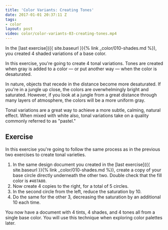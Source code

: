 ```yaml
---
title: 'Color Variants: Creating Tones'
date: 2017-01-01 20:37:11 Z
tags:
- color
layout: post
video: color/color-variants-03-creating-tones.mp4
---
```


In the [last exercise]({{ site.baseurl }}{% link _color/010-shades.md %}), you created 4 shaded variations of a base color.

In this exercise, you're going to create 4 tonal variations. Tones are created when gray is added to a color — or put another way — when the color is desaturated.

In nature, objects that recede in the distance become more desaturated. If you're in a jungle up close, the colors are overwhelmingly bright and saturated. However, if you look at a jungle from a great distance through many layers of atmosphere, the colors will be a more uniform gray.

Tonal variations are a great way to achieve a more subtle, calming, natural effect. When mixed with white also, tonal variations take on a quality commonly referred to as "pastel."

<!--more-->
## Exercise
In this exercise you're going to follow the same process as in the previous two exercises to create tonal varieties.

1. In the same design document you created in the [last exercise]({{ site.baseurl }}{% link _color/010-shades.md %}), create a copy of your base circle directly underneath the other two. Double check that the fill color is `#407A80`.
2. Now create 4 copies to the right, for a total of 5 circles.
3. In the second circle from the left, reduce the saturation by 10.
4. Do the same for the other 3, decreasing the saturation by an additional 10 each time.

You now have a document with 4 tints, 4 shades, and 4 tones all from a single base color. You will use this technique when exploring color palettes later.
